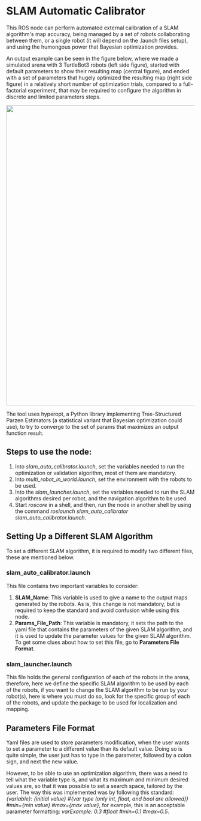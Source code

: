 # SLAM Automatic Calibrator
This ROS node can perform automated external calibration of a SLAM algorithm's map accuracy, being managed by a set of robots collaborating between them, or a single robot (it will depend on the .launch files setup), and using the humongous power that Bayesian optimization provides.

An output example can be seen in the figure below, where we made a simulated arena with 3  TurtleBot3 robots (left side figure), started with default parameters to show their resulting map (central figure), and ended with a set of parameters that hugely optimized the resulting map (right side figure) in a relatively short number of optimization trials, compared to a full-factorial experiment, that may be required to configure the algorithm in discrete and limited parameters steps.

<p align="center">
  <img src="https://github.com/trejkev/slam_auto_calibrator/assets/18760154/0f1bb290-76bc-4294-99a4-3105c1c39320" width="800" />
</p>

The tool uses hyperopt, a Python library implementing Tree-Structured Parzen Estimators (a statistical variant that Bayesian optimization could use), to try to converge to the set of params that maximizes an output function result.

## Steps to use the node:
1. Into _slam_auto_calibrator.launch_, set the variables needed to run the optimization or validation algorithm, most of them are mandatory.
2. Into _multi_robot_in_world.launch_, set the environment with the robots to be used.
3. Into the _slam_launcher.launch_, set the variables needed to run the SLAM algorithms desired per robot, and the navigation algorithm to be used.
4. Start _roscore_ in a shell, and then, run the node in another shell by using the command _roslaunch slam_auto_calibrator slam_auto_calibrator.launch_.

## Setting Up a Different SLAM Algorithm

To set a different SLAM algorithm, it is required to modify two different files, these are mentioned below.

### slam_auto_calibrator.launch

This file contains two important variables to consider:
1. **SLAM_Name**: This variable is used to give a name to the output maps generated by the robots. As is, this change is not mandatory, but is required to keep the standard and avoid confusion while using this node.
2. **Params_File_Path**: This variable is mandatory, it sets the path to the yaml file that contains the parameters of the given SLAM algorithm, and it is used to update the parameter values for the given SLAM algorithm. To get some clues about how to set this file, go to **Parameters File Format**.

### slam_launcher.launch

This file holds the general configuration of each of the robots in the arena, therefore, here we define the specific SLAM algorithm to be used by each of the robots, if you want to change the SLAM algorithm to be run by your robot(s), here is where you must do so, look for the specific group of each of the robots, and update the package to be used for localization and mapping.

## Parameters File Format

Yaml files are used to store parameters modification, when the user wants to set a parameter to a different value than its default value. Doing so is quite simple, the user just has to type in the parameter, followed by a colon sign, and next the new value.

However, to be able to use an optimization algorithm, there was a need to tell what the variable type is, and what its maximum and minimum desired values are, so that it was possible to set a search space, tailored by the user. The way this was implemented  was by following this standard: _{variable}: {initial value} #{var type (only int, float, and bool are allowed)} #min={min value} #max={max value}_, for example, this is an acceptable parameter formatting: _varExample: 0.3 #float #min=0.1 #max=0.5_.
